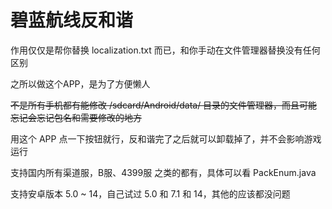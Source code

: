 # 碧蓝航线反和谐

作用仅仅是帮你替换 localization.txt 而已，和你手动在文件管理器替换没有任何区别

之所以做这个APP，是为了方便懒人

~~不是所有手机都有能修改 /sdcard/Android/data/ 目录的文件管理器，而且可能忘记会忘记包名和需要修改的地方~~

用这个 APP 点一下按钮就行，反和谐完了之后就可以卸载掉了，并不会影响游戏运行

支持国内所有渠道服，B服、4399服 之类的都有，具体可以看 PackEnum.java

支持安卓版本 5.0 ~ 14，自己试过 5.0 和 7.1 和 14，其他的应该都没问题